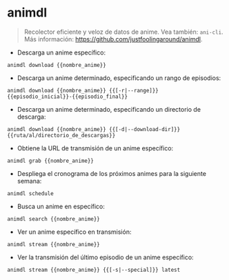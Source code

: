 # animdl

> Recolector eficiente y veloz de datos de anime.
> Vea también: `ani-cli`.
> Más información: <https://github.com/justfoolingaround/animdl>.

- Descarga un anime específico:

`animdl download {{nombre_anime}}`

- Descarga un anime determinado, especificando un rango de episodios:

`animdl download {{nombre_anime}} {{[-r|--range]}} {{episodio_inicial}}-{{episodio_final}}`

- Descarga un anime determinado, especificando un directorio de descarga:

`animdl download {{nombre_anime}} {{[-d|--download-dir]}} {{ruta/al/directorio_de_descargas}}`

- Obtiene la URL de transmisión de un anime específico:

`animdl grab {{nombre_anime}}`

- Despliega el cronograma de los próximos animes para la siguiente semana:

`animdl schedule`

- Busca un anime en específico:

`animdl search {{nombre_anime}}`

- Ver un anime específico en transmisión:

`animdl stream {{nombre_anime}}`

- Ver la transmisión del último episodio de un anime específico:

`animdl stream {{nombre_anime}} {{[-s|--special]}} latest`

